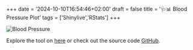 +++
date = '2024-10-10T16:54:46+02:00'
draft = false
title = '🩺📊 Blood Pressure Plot'
tags = ['Shinylive','RStats']
+++

![Blood Pressure](/pics/blood-pressure.jpg)

Explore the tool on [here](https://luisdza.github.io/blood-pressure-plot/edit) or check out the source code [GitHub](https://github.com/luisdza/blood-pressure-plot).
